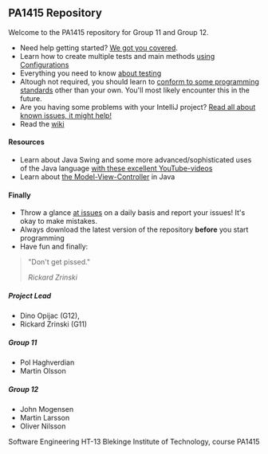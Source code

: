 ## PA1415 Repository

Welcome to the PA1415 repository for Group 11 and Group 12.

* Need help getting started? [We got you covered](https://github.com/devinant/PA1415/wiki/Getting-Started-with-IntelliJ).
* Learn how to create multiple tests and main methods [using Configurations](https://github.com/devinant/PA1415/wiki/Configurations-in-IntelliJ)
* Everything you need to know [about testing](https://github.com/devinant/PA1415/wiki/Testing-with-IntelliJ)
* Altough not required, you should learn to [conform to some programming standards](https://github.com/devinant/PA1415/wiki/Conventions) other than your own. You'll most likely encounter this in the future.
* Are you having some problems with your IntelliJ project? [Read all about known issues, it might help!](https://github.com/devinant/PA1415/wiki/Known-Issues-(IntelliJ))
* Read the [wiki](https://github.com/devinant/PA1415/wiki)


#### Resources
* Learn about Java Swing and some more advanced/sophisticated uses of the Java language [with these excellent YouTube-videos](https://www.youtube.com/user/OverG88/videos)
* Learn about [the Model-View-Controller](https://www.youtube.com/watch?v=dTVVa2gfht8) in Java


#### Finally
* Throw a glance [at issues](https://github.com/devinant/PA1415/issues) on a daily basis and report your issues! It's okay to make mistakes.
* Always download the latest version of the repository __before__ you start programming
* Have fun and finally:

> "Don't get pissed."
>
> _Rickard Zrinski_

##### Project Lead
* Dino Opijac (G12),
* Rickard Zrinski (G11)

##### Group 11
* Pol Haghverdian
* Martin Olsson

##### Group 12
* John Mogensen
* Martin Larsson
* Oliver Nilsson

Software Engineering HT-13
Blekinge Institute of Technology, course PA1415
